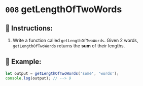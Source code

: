 # `008` getLengthOfTwoWords

## 📝 Instructions:

1. Write a function called `getLengthOfTwoWords`. Given 2 words, `getLengthOfTwoWords` returns the **sum** of their lengths.

## 📎 Example:

```Javascript
let output = getLengthOfTwoWords('some', 'words');
console.log(output); // --> 9
```
